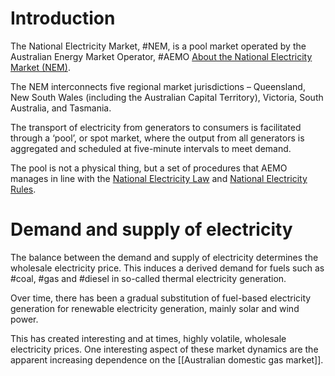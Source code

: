 # Introduction
The National Electricity Market, #NEM, is a pool market operated by the Australian Energy Market Operator, #AEMO [About the National Electricity Market (NEM)](https://www.aemo.com.au/energy-systems/electricity/national-electricity-market-nem/about-the-national-electricity-market-nem). 

The NEM interconnects five regional market jurisdictions – Queensland, New South Wales (including the Australian Capital Territory), Victoria, South Australia, and Tasmania.

The transport of electricity from generators to consumers is facilitated through a ‘pool’, or spot market, where the output from all generators is aggregated and scheduled at five-minute intervals to meet demand.

The pool is not a physical thing, but a set of procedures that AEMO manages in line with the [National Electricity Law](https://www.legislation.sa.gov.au/LZ/C/A/NATIONAL%20ELECTRICITY%20(SOUTH%20AUSTRALIA)%20ACT%201996.aspx) and [National Electricity Rules](http://www.aemc.gov.au/Energy-Rules/National-electricity-rules/Current-Rules).

# Demand and supply of electricity
The balance between the demand and supply of electricity determines the wholesale electricity price. This induces a derived demand for fuels such as #coal, #gas and #diesel in so-called thermal electricity generation. 

Over time, there has been a gradual substitution of fuel-based electricity generation for renewable electricity generation, mainly solar and wind power. 

This has created interesting and at times, highly volatile, wholesale electricity prices. One interesting aspect of these market dynamics are the apparent increasing dependence on the [[Australian domestic gas market]]. 